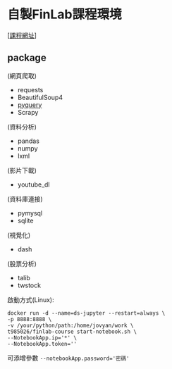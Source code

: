 # 自製FinLab課程環境
[[課程網址](https://hahow.in/cr/python-finance)]
## package
(網頁爬取)  
* requests
* BeautifulSoup4
* [pyquery](https://aji.tw/slides/pycon2017 "投影片")
* Scrapy

(資料分析)
* pandas  
* numpy
* lxml

(影片下載)
* youtube_dl  

(資料庫連接)
* pymysql
* sqlite

(視覺化)
* dash

(股票分析)
* talib
* twstock


啟動方式(Linux):  
```shell
docker run -d --name=ds-jupyter --restart=always \
-p 8888:8888 \
-v /your/python/path:/home/jovyan/work \
t985026/finlab-course start-notebook.sh \
--NotebookApp.ip='*' \
--NotebookApp.token=''
```

可添增參數
`--notebookApp.password='密碼'`